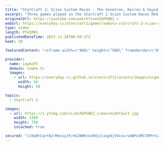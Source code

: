 ```yaml
---
title: "StarCraft 2: Scion Custom Races - The Genetron, Keiron & Xayid!"
excerpt: "Three games played in the StarCraft 2 Scion Custom Races Mod. In this video I cast matches played with the fan-made Genetron, Keiron and Xayid. Support my work: https://patreon.com/lowkotv  Lowko merch: https://lowko.shop Tech setup: https://lowko.tv/setup  My second channel: https://youtube.com/morelowko"
originalUrl: https://youtube.com/watch?v=m1XUPkN62_c
webUrl: https://everyday.cc/starcraft2/game/lowkotv-starcraft-2-scion-custom-races-the-genetron-keiron-xayid/
type: video
length: PT41M9S
publishedDateTime: 2023-11-28T08:50:37Z
heat: 50

featuredContent: "<iframe width=\"800\" height=\"500\" frameborder=\"0\" src=\"https://www.youtube.com/embed/m1XUPkN62_c\" allow=\"accelerometer; autoplay; encrypted-media; gyroscope; picture-in-picture\" allowfullscreen></iframe>"

provider:
  name: LowkoTV
  domain: lowko.tv
  images:
    - url: https://everyday-cc.github.io/starcraft2/assets/images/organizations/lowko.tv-50x50.jpg
      width: 50
      height: 50

topics:
  - StarCraft 2

images:
  - url: https://i.ytimg.com/vi/m1XUPkN62_c/maxresdefault.jpg
    width: 1280
    height: 720
    isCached: true

secured: "i19aBtCq+tNJrMeniyJF/n6IWHRzonR4jzisqy6jV4cxv/vAWPL6M1T8M+ts2kc1hPuLMMWmnDMkLjTWkC4jHmp9rqp6XnL5PXMPsWIZ7LbLlX8RbSiSF90Tz8GwPzX8CxcNXbmeHtXAwnoGPoqxYFF0fHOhTrLvtOxwREx8j+QgaB+6rdCGVY43Nocrb8+mLynHEe33x6juV6qB64F3mX/dcdMbjsuuagg+G6avB9S5HzAqz6anRJAoQE/5F+iTN91Z45u0UwX1GuWrQPJzaKJ92z3MQyiupzejaJP6iSlaViNsanqBI+aap0vy5RjJUx8xtopWBWmFdDP8jQICa2NGcEvNm9NJvPaDWta//TL5TuqaxAqVP0op9Gs6V06HTURp+2jfaWwmJXJM5wkX5Eu8X5SEp3hGFCe9e6VIz/s=;Sg0i47IdKvQVGCW1nSlaMA=="
---
```


